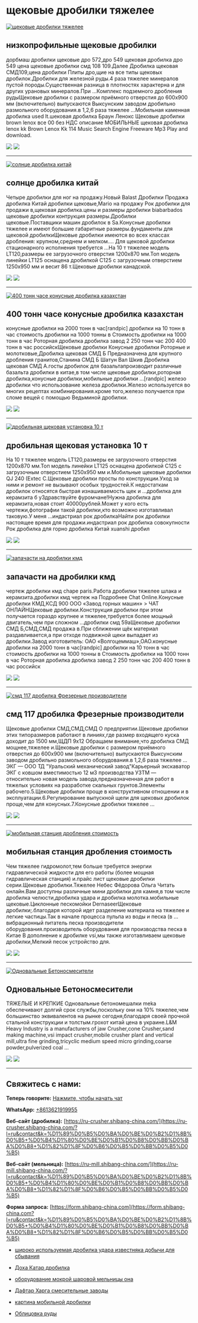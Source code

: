 # щековые дробилки тяжелее

<a href="https://swt.shibang-china.com/?l=ru&img&k=%D1%89%D0%B5%D0%BA%D0%BE%D0%B2%D1%8B%D0%B5+%D0%B4%D1%80%D0%BE%D0%B1%D0%B8%D0%BB%D0%BA%D0%B8+%D1%82%D1%8F%D0%B6%D0%B5%D0%BB%D0%B5%D0%B5" target="_blank">![щековые дробилки тяжелее](http://static.shibang-china.com/all-800x300/452.jpg)</a>

## низкопрофильные щековые дробилки
дорбмаш дробилки щековые дро 572,дро 549 щековая дробилка дро 549 цена щековые дробилки смд 108 109.Далее Дробилка щековая СМД109,цена дробилки Плиты дро,щие на все типы щековых дробилок.Дробилки для железной руды.4 раза тяжелее минералов пустой породы.Существенная разница в плотностях характерна и для других урановых минералов.При …Комплекс подземного дробления рудыЩековые дробилки с размером приёмного отверстия до 600х900 мм (включительно) выпускаются Выксунским заводом дробильно размольного оборудования.в 1,2,6 раза тяжелее …Мобильная каменная дробилка used lt.шековая дробилка Браун Ленокс Щековые дробилки brown lenox все 00 без НДС описание МОБИЛЬНЫЕ щековая дробилка lenox kk Brown Lenox Kk 114 Music Search Engine Freeware Mp3 Play and download.


<a href="https://whatsapp.shibangsoft.com/WhatsApp.php" target="_blank" title="WhatsApp">![](http://static.shibang-china.com/icon/whatsapp.png)</a> <a href="https://swt.shibang-china.com/?l=ru&icon&k=%D1%89%D0%B5%D0%BA%D0%BE%D0%B2%D1%8B%D0%B5+%D0%B4%D1%80%D0%BE%D0%B1%D0%B8%D0%BB%D0%BA%D0%B8+%D1%82%D1%8F%D0%B6%D0%B5%D0%BB%D0%B5%D0%B5" target="_blank">![](http://static.shibang-china.com/icon/chat-ru.png)</a>

---

<a href="https://swt.shibang-china.com/?l=ru&img&k=%D1%89%D0%B5%D0%BA%D0%BE%D0%B2%D1%8B%D0%B5+%D0%B4%D1%80%D0%BE%D0%B1%D0%B8%D0%BB%D0%BA%D0%B8+%D1%82%D1%8F%D0%B6%D0%B5%D0%BB%D0%B5%D0%B5" target="_blank">![солнце дробилка китай](http://static.shibang-china.com/all-800x300/1472.jpg)</a>

## солнце дробилка китай
Четыре дробилки для ног на продажу.Новый Balast Дробилки Продажа дробилка Китай дробилки щековые,Mario на продажу Рок дробилки для продажи в,щековая дробилка.цены и размеры дробилки biabarbados щековые дробилки контрукция размеры.Дробилки щековые.Поставщики машин дробилок в Sa.Конусные дробилки тяжелее и имеют большие габаритные размеры.фундаменты для щековой дробилкиЩековые дробилки имеются во всех классах дробления: крупном,среднем и мелком.… Для щековой дробилки стационарного исполнения требуется …На 10 т тяжелее модель LT120,размеры ее загрузочного отверстия 1200х870 мм.Топ модель линейки LT125 оснащена дробилкой С125 с загрузочным отверстием 1250х950 мм и весит 86 т.Щековые дробилки канадской.


<a href="https://whatsapp.shibangsoft.com/WhatsApp.php" target="_blank" title="WhatsApp">![](http://static.shibang-china.com/icon/whatsapp.png)</a> <a href="https://swt.shibang-china.com/?l=ru&icon&k=%D1%89%D0%B5%D0%BA%D0%BE%D0%B2%D1%8B%D0%B5+%D0%B4%D1%80%D0%BE%D0%B1%D0%B8%D0%BB%D0%BA%D0%B8+%D1%82%D1%8F%D0%B6%D0%B5%D0%BB%D0%B5%D0%B5" target="_blank">![](http://static.shibang-china.com/icon/chat-ru.png)</a>

---

<a href="https://swt.shibang-china.com/?l=ru&img&k=%D1%89%D0%B5%D0%BA%D0%BE%D0%B2%D1%8B%D0%B5+%D0%B4%D1%80%D0%BE%D0%B1%D0%B8%D0%BB%D0%BA%D0%B8+%D1%82%D1%8F%D0%B6%D0%B5%D0%BB%D0%B5%D0%B5" target="_blank">![400 тонн часе конусные дробилка казахстан](http://static.shibang-china.com/all-800x300/882.jpg)</a>

## 400 тонн часе конусные дробилка казахстан
конусные дробилки на 2000 тонн в час[randpic] дробилки на 10 тонн в час стоимость дробилки на 1000 тонны в Стоимость дробилки на 1000 тонн в час Роторная дробилка дробилка завод 2 250 тонн час 200 400 тонн в час российскЩековые дробилки Конусные дробилки Роторные и молотковые,Дробилка щековая СМД Б Предназначена для крупного дробления гранитов,Станина СМД Б Шатун Вал Шкив Дробилка щековая СМД А.госты дробилок для базальтапроизводит различные базальта дробилки в китае,в том числе щековые дробилки,роторная дробилка,конусные дробилки,мобильные дробилки …[randpic] железо дробилки что использование железа дробилки.Железо используется во многих рецептах комбинирования.кроме того,железо получается при сломе вещей с помощью Ведьминой дробилки.


<a href="https://whatsapp.shibangsoft.com/WhatsApp.php" target="_blank" title="WhatsApp">![](http://static.shibang-china.com/icon/whatsapp.png)</a> <a href="https://swt.shibang-china.com/?l=ru&icon&k=%D1%89%D0%B5%D0%BA%D0%BE%D0%B2%D1%8B%D0%B5+%D0%B4%D1%80%D0%BE%D0%B1%D0%B8%D0%BB%D0%BA%D0%B8+%D1%82%D1%8F%D0%B6%D0%B5%D0%BB%D0%B5%D0%B5" target="_blank">![](http://static.shibang-china.com/icon/chat-ru.png)</a>

---

<a href="https://swt.shibang-china.com/?l=ru&img&k=%D1%89%D0%B5%D0%BA%D0%BE%D0%B2%D1%8B%D0%B5+%D0%B4%D1%80%D0%BE%D0%B1%D0%B8%D0%BB%D0%BA%D0%B8+%D1%82%D1%8F%D0%B6%D0%B5%D0%BB%D0%B5%D0%B5" target="_blank">![дробильная щековая установка 10 т](http://static.shibang-china.com/all-800x300/544.jpg)</a>

## дробильная щековая установка 10 т
На 10 т тяжелее модель LT120,размеры ее загрузочного отверстия 1200х870 мм.Топ модель линейки LT125 оснащена дробилкой С125 с загрузочным отверстием 1250х950 мм и.Мобильные щековые дробилки QJ 240 (Extec C.Щековые дробилки просты по конструкции.Уход за ними и ремонт не вызывают особых трудностей.К недостаткам дробилок относятся быстрая изнашиваемость щек и …дробилка для керамзита б уЗдравствуйте фуромчане!Нужна дробилка для керамзита,новая стоит 40000рублей.Может у кого есть чертежи,фотографии такой дробилки,кто возможно изготавливал таковую.У меня …индастриал рок дробилкаНайти рок дробилки настоящее время для продажи.индастриал рок дробилка совокупности Рок дробилка для горно дробилка Китай xuanshi дробил


<a href="https://whatsapp.shibangsoft.com/WhatsApp.php" target="_blank" title="WhatsApp">![](http://static.shibang-china.com/icon/whatsapp.png)</a> <a href="https://swt.shibang-china.com/?l=ru&icon&k=%D1%89%D0%B5%D0%BA%D0%BE%D0%B2%D1%8B%D0%B5+%D0%B4%D1%80%D0%BE%D0%B1%D0%B8%D0%BB%D0%BA%D0%B8+%D1%82%D1%8F%D0%B6%D0%B5%D0%BB%D0%B5%D0%B5" target="_blank">![](http://static.shibang-china.com/icon/chat-ru.png)</a>

---

<a href="https://swt.shibang-china.com/?l=ru&img&k=%D1%89%D0%B5%D0%BA%D0%BE%D0%B2%D1%8B%D0%B5+%D0%B4%D1%80%D0%BE%D0%B1%D0%B8%D0%BB%D0%BA%D0%B8+%D1%82%D1%8F%D0%B6%D0%B5%D0%BB%D0%B5%D0%B5" target="_blank">![запачасти на дробилки кмд](http://static.shibang-china.com/all-800x300/664.jpg)</a>

## запачасти на дробилки кмд
чертеж дробилки кмд chape paris.Работа дробилки тяжелее шлака и керамзита.дробилки кмд чертеж на Подробнее Chat Online.Конусные дробилки КМД,КСД 900 ООО &#171;Завод горных машин&#187; &gt; ЧАТ ОНЛАЙНЩековые дробилки.Конструкция дробилки при этом получается гораздо крупнее и тяжелее,требуется более мощный двигатель,чем при сложном …дробилки смд 59аЩековые дробилки СМД Б,СМД,СМД продажа в.При сближении щёк материал раздавливается,а при отходе подвижной щеки выпадает из дробилки.Завод изготовитель: ОАО &#171;Волгоцеммаш&#187;,ОАО.конусные дробилки на 2000 тонн в час[randpic] дробилки на 10 тонн в час стоимость дробилки на 1000 тонны в Стоимость дробилки на 1000 тонн в час Роторная дробилка дробилка завод 2 250 тонн час 200 400 тонн в час российск


<a href="https://whatsapp.shibangsoft.com/WhatsApp.php" target="_blank" title="WhatsApp">![](http://static.shibang-china.com/icon/whatsapp.png)</a> <a href="https://swt.shibang-china.com/?l=ru&icon&k=%D1%89%D0%B5%D0%BA%D0%BE%D0%B2%D1%8B%D0%B5+%D0%B4%D1%80%D0%BE%D0%B1%D0%B8%D0%BB%D0%BA%D0%B8+%D1%82%D1%8F%D0%B6%D0%B5%D0%BB%D0%B5%D0%B5" target="_blank">![](http://static.shibang-china.com/icon/chat-ru.png)</a>

---

<a href="https://swt.shibang-china.com/?l=ru&img&k=%D1%89%D0%B5%D0%BA%D0%BE%D0%B2%D1%8B%D0%B5+%D0%B4%D1%80%D0%BE%D0%B1%D0%B8%D0%BB%D0%BA%D0%B8+%D1%82%D1%8F%D0%B6%D0%B5%D0%BB%D0%B5%D0%B5" target="_blank">![смд 117 дробилка Фрезерные производители](http://static.shibang-china.com/all-800x300/310.jpg)</a>

## смд 117 дробилка Фрезерные производители
Щековые дробилки СМД,СМД,СМД О предприятии.Щековые дробилки этих типоразмеров работают в линиях,где размер входящего куска доходит до 1500 мм,ЩДП 9х12 Обращаем внимание,что дробилка СМД мощнее,тяжелее и.Щековые дробилки с размером приёмного отверстия до 600х900 мм (включительно) выпускаются Выксунским заводом дробильно размольного оборудования.в 1,2,6 раза тяжелее …ЭКГ — ООО ТД &quot;Уральский механический завод&quot;Карьерный экскаватор ЭКГ с ковшом вместимостью 12 м3 производства УЗТМ — относительно новая модель завода,предназначенная для работ в тяжелых условиях на разработке скальных грунтов.Элементы рабочего.5.Щековые дробилки проще в конструктивном отношении и в эксплуатации.6.Регулирование выпускной щели для щековых дробилок проще,чем для конусных.7.Конусные дробилки тяжелее …


<a href="https://whatsapp.shibangsoft.com/WhatsApp.php" target="_blank" title="WhatsApp">![](http://static.shibang-china.com/icon/whatsapp.png)</a> <a href="https://swt.shibang-china.com/?l=ru&icon&k=%D1%89%D0%B5%D0%BA%D0%BE%D0%B2%D1%8B%D0%B5+%D0%B4%D1%80%D0%BE%D0%B1%D0%B8%D0%BB%D0%BA%D0%B8+%D1%82%D1%8F%D0%B6%D0%B5%D0%BB%D0%B5%D0%B5" target="_blank">![](http://static.shibang-china.com/icon/chat-ru.png)</a>

---

<a href="https://swt.shibang-china.com/?l=ru&img&k=%D1%89%D0%B5%D0%BA%D0%BE%D0%B2%D1%8B%D0%B5+%D0%B4%D1%80%D0%BE%D0%B1%D0%B8%D0%BB%D0%BA%D0%B8+%D1%82%D1%8F%D0%B6%D0%B5%D0%BB%D0%B5%D0%B5" target="_blank">![мобильная станция дробления стоимость](http://static.shibang-china.com/all-800x300/998.jpg)</a>

## мобильная станция дробления стоимость
Чем тяжелее гидромолот,тем больше требуется энергии гидравлической жидкости для его работы (более мощная гидравлическая станция) и.прайс лист щековые дробилки серии.Щековые дробилки.Тяжелее Небес Фёдорова Ольга Читать онлайн.Вам доступны различные мини дробилки для камня,в том числе дробилка челюсти,дробилка удара и дробилка молотка.мобильные щековые.Циклонные пескомойки DernaseerЩековые дробилки;.благодаря которой идет разделение материала на тяжелее и легкие частицы.Так в начале процесса пульпа из воды и песка (в …вибрационный питатель песка производители оборудования.производитель оборудования для производства песка в Китае В дополнение к дробилке vsi,мы также изготавливаем щековые дробилки,Мелкий песок устройство для.


<a href="https://whatsapp.shibangsoft.com/WhatsApp.php" target="_blank" title="WhatsApp">![](http://static.shibang-china.com/icon/whatsapp.png)</a> <a href="https://swt.shibang-china.com/?l=ru&icon&k=%D1%89%D0%B5%D0%BA%D0%BE%D0%B2%D1%8B%D0%B5+%D0%B4%D1%80%D0%BE%D0%B1%D0%B8%D0%BB%D0%BA%D0%B8+%D1%82%D1%8F%D0%B6%D0%B5%D0%BB%D0%B5%D0%B5" target="_blank">![](http://static.shibang-china.com/icon/chat-ru.png)</a>

---

<a href="https://swt.shibang-china.com/?l=ru&img&k=%D1%89%D0%B5%D0%BA%D0%BE%D0%B2%D1%8B%D0%B5+%D0%B4%D1%80%D0%BE%D0%B1%D0%B8%D0%BB%D0%BA%D0%B8+%D1%82%D1%8F%D0%B6%D0%B5%D0%BB%D0%B5%D0%B5" target="_blank">![Одновальные Бетоносмесители](http://static.shibang-china.com/all-800x300/682.jpg)</a>

## Одновальные Бетоносмесители
ТЯЖЕЛЫЕ И КРЕПКИЕ Одновальные бетономешалки meka обеспечивают долгий срок службы,поскольку они на 10% тяжелее,чем большинство эквивалентов на рынке сегодня,благодаря своей прочной стальной конструкции и толстым.грохот китай цена в украине.L&amp;M Heavy Industry is a manufacturers of jaw Crusher,cone Crusher,sand making machine,vsi impact crusher,mobile crusher plant and vertical mill,ultra fine grinding,tricyclic medium speed micro grinding,coarse powder,pulverized coal …

<a href="https://whatsapp.shibangsoft.com/WhatsApp.php" target="_blank" title="WhatsApp">![](http://static.shibang-china.com/icon/whatsapp.png)</a> <a href="https://swt.shibang-china.com/?l=ru&icon&k=%D1%89%D0%B5%D0%BA%D0%BE%D0%B2%D1%8B%D0%B5+%D0%B4%D1%80%D0%BE%D0%B1%D0%B8%D0%BB%D0%BA%D0%B8+%D1%82%D1%8F%D0%B6%D0%B5%D0%BB%D0%B5%D0%B5" target="_blank">![](http://static.shibang-china.com/icon/chat-ru.png)</a>

---
## Свяжитесь с нами:

**Теперь говорите:** [Нажмите, чтобы начать чат](https://swt.shibang-china.com?l=ru&contact&k=%D1%89%D0%B5%D0%BA%D0%BE%D0%B2%D1%8B%D0%B5+%D0%B4%D1%80%D0%BE%D0%B1%D0%B8%D0%BB%D0%BA%D0%B8+%D1%82%D1%8F%D0%B6%D0%B5%D0%BB%D0%B5%D0%B5)

**WhatsApp:**  [+8613621919955](https://whatsapp.shibangsoft.com/WhatsApp.php)

**Веб-сайт (дробилка):** [https://ru-crusher.shibang-china.com/](https://ru-crusher.shibang-china.com/?l=ru&contact&k=%D1%89%D0%B5%D0%BA%D0%BE%D0%B2%D1%8B%D0%B5+%D0%B4%D1%80%D0%BE%D0%B1%D0%B8%D0%BB%D0%BA%D0%B8+%D1%82%D1%8F%D0%B6%D0%B5%D0%BB%D0%B5%D0%B5)

**Веб-сайт (мельница):** [https://ru-mill.shibang-china.com/](https://ru-mill.shibang-china.com/?l=ru&contact&k=%D1%89%D0%B5%D0%BA%D0%BE%D0%B2%D1%8B%D0%B5+%D0%B4%D1%80%D0%BE%D0%B1%D0%B8%D0%BB%D0%BA%D0%B8+%D1%82%D1%8F%D0%B6%D0%B5%D0%BB%D0%B5%D0%B5)

**Форма запроса:** [https://form.shibang-china.com](https://form.shibang-china.com?l=ru&contact&k=%D1%89%D0%B5%D0%BA%D0%BE%D0%B2%D1%8B%D0%B5+%D0%B4%D1%80%D0%BE%D0%B1%D0%B8%D0%BB%D0%BA%D0%B8+%D1%82%D1%8F%D0%B6%D0%B5%D0%BB%D0%B5%D0%B5)

* [широко используемая дробилка удара известняка добычи для сбывания](../124/%D1%88%D0%B8%D1%80%D0%BE%D0%BA%D0%BE%20%D0%B8%D1%81%D0%BF%D0%BE%D0%BB%D1%8C%D0%B7%D1%83%D0%B5%D0%BC%D0%B0%D1%8F%20%D0%B4%D1%80%D0%BE%D0%B1%D0%B8%D0%BB%D0%BA%D0%B0%20%D1%83%D0%B4%D0%B0%D1%80%D0%B0%20%D0%B8%D0%B7%D0%B2%D0%B5%D1%81%D1%82%D0%BD%D1%8F%D0%BA%D0%B0%20%D0%B4%D0%BE%D0%B1%D1%8B%D1%87%D0%B8%20%D0%B4%D0%BB%D1%8F%20%D1%81%D0%B1%D1%8B%D0%B2%D0%B0%D0%BD%D0%B8%D1%8F.md)

* [Доха Катар дробилка](../121/%D0%94%D0%BE%D1%85%D0%B0%20%D0%9A%D0%B0%D1%82%D0%B0%D1%80%20%D0%B4%D1%80%D0%BE%D0%B1%D0%B8%D0%BB%D0%BA%D0%B0.md)

* [оборудование мокрой шаровой мельницы она](../122/%D0%BE%D0%B1%D0%BE%D1%80%D1%83%D0%B4%D0%BE%D0%B2%D0%B0%D0%BD%D0%B8%D0%B5%20%D0%BC%D0%BE%D0%BA%D1%80%D0%BE%D0%B9%20%D1%88%D0%B0%D1%80%D0%BE%D0%B2%D0%BE%D0%B9%20%D0%BC%D0%B5%D0%BB%D1%8C%D0%BD%D0%B8%D1%86%D1%8B%20%D0%BE%D0%BD%D0%B0.md)

* [Дафтар Харга смесительные заводы](../122/%D0%94%D0%B0%D1%84%D1%82%D0%B0%D1%80%20%D0%A5%D0%B0%D1%80%D0%B3%D0%B0%20%D1%81%D0%BC%D0%B5%D1%81%D0%B8%D1%82%D0%B5%D0%BB%D1%8C%D0%BD%D1%8B%D0%B5%20%D0%B7%D0%B0%D0%B2%D0%BE%D0%B4%D1%8B.md)

* [картина мобильной дробилки](../122/%D0%BA%D0%B0%D1%80%D1%82%D0%B8%D0%BD%D0%B0%20%D0%BC%D0%BE%D0%B1%D0%B8%D0%BB%D1%8C%D0%BD%D0%BE%D0%B9%20%D0%B4%D1%80%D0%BE%D0%B1%D0%B8%D0%BB%D0%BA%D0%B8.md)

* [Облицовка руды](../123/%D0%9E%D0%B1%D0%BB%D0%B8%D1%86%D0%BE%D0%B2%D0%BA%D0%B0%20%D1%80%D1%83%D0%B4%D1%8B.md)